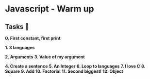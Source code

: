 # Javascript - Warm up

## Tasks :page_with_curl:

**0. First constant, first print**
  
**1. 3 languages**
 
**2. Arguments**
**3. Value of my argument**
  
**4. Create a sentence**
**5. An Integer**
**6. Loop to languages**
**7. I love C**
**8. Square**
**9. Add**
**10. Factorial**
**11. Second biggest!**
**12. Object**

